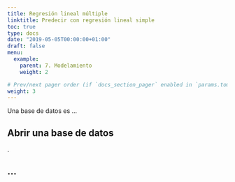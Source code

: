 ```yaml
---
title: Regresión lineal múltiple
linktitle: Predecir con regresión lineal simple
toc: true
type: docs
date: "2019-05-05T00:00:00+01:00"
draft: false
menu:
  example:
    parent: 7. Modelamiento
    weight: 2

# Prev/next pager order (if `docs_section_pager` enabled in `params.toml`)
weight: 3
---
```


Una base de datos es ...

## Abrir una base de datos

.


## ...



